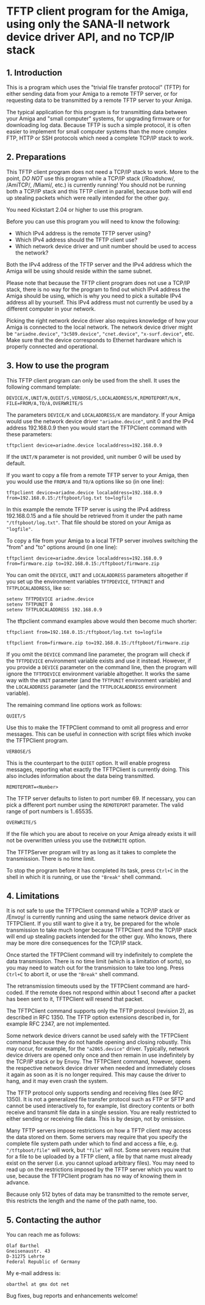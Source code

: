 # TFTP client program for the Amiga, using only the SANA-II network device driver API, and no TCP/IP stack

## 1. Introduction

This is a program which uses the "trivial file transfer protocol" (TFTP) for
either sending data from your Amiga to a remote TFTP server, or for requesting
data to be transmitted by a remote TFTP server to your Amiga.

The typical application for this program is for transmitting data between
your Amiga and "small computer" systems, for upgrading firmware or for
downloading log data. Because TFTP is such a simple protocol, it is often
easier to implement for small computer systems than the more complex
FTP, HTTP or SSH protocols which need a complete TCP/IP stack to work.


## 2. Preparations

This TFTP client program does not need a TCP/IP stack to work. More to the
point, *DO NOT* use this program while a TCP/IP stack (/Roadshow/, /AmiTCP/,
/Miami/, etc.) is currently running! You should not be running both a TCP/IP
stack and this TFTP client in parallel, because both will end up stealing
packets which were really intended for the other guy.

You need Kickstart 2.04 or higher to use this program.

Before you can use this program you will need to know the following:

* Which IPv4 address is the remote TFTP server using?
* Which IPv4 address should the TFTP client use?
* Which network device driver and unit number should be used to access the network?

Both the IPv4 address of the TFTP server and the IPv4 address which the
Amiga will be using should reside within the same subnet.

Please note that because the TFTP client program does not use a TCP/IP stack,
there is no way for the program to find out which IPv4 address the Amiga
should be using, which is why you need to pick a suitable IPv4 address all
by yourself. This IPv4 address must not currently be used by a different
computer in your network.

Picking the right network device driver also requires knowledge of how
your Amiga is connected to the local network. The network device driver
might be `"ariadne.device"`, `"3c589.device"`, `"cnet.device"`, `"x-surf.device"`,
etc. Make sure that the device corresponds to Ethernet hardware which is
properly connected and operational.


## 3. How to use the program

This TFTP client program can only be used from the shell. It uses the following
command template:

```
DEVICE/K,UNIT/N,QUIET/S,VERBOSE/S,LOCALADDRESS/K,REMOTEPORT/N/K,
FILE=FROM/A,TO/A,OVERWRITE/S
```

The parameters `DEVICE/K` and `LOCALADDRESS/K` are mandatory. If your
Amiga would use the network device driver `"ariadne.device"`, unit 0 and
the IPv4 address 192.168.0.9 then you would start the TFTPClient command
with these parameters:

```
tftpclient device=ariadne.device localaddress=192.168.0.9
```

If the `UNIT/N` parameter is not provided, unit number 0 will be used
by default.


If you want to copy a file from a remote TFTP server to your Amiga, then
you would use the `FROM/A` and `TO/A` options like so (in one line):

```
tftpclient device=ariadne.device localaddress=192.168.0.9 from=192.168.0.15:/tftpboot/log.txt to=logfile
```

In this example the remote TFTP server is using the IPv4 address 192.168.0.15
and a file should be retrieved from it under the path name `"/tftpboot/log.txt"`.
That file should be stored on your Amiga as `"logfile"`.


To copy a file from your Amiga to a local TFTP server involves switching
the "from" and "to" options around (in one line):

```
tftpclient device=ariadne.device localaddress=192.168.0.9 from=firmware.zip to=192.168.0.15:/tftpboot/firmware.zip
```

You can omit the `DEVICE`, `UNIT` and `LOCALADDRESS` parameters altogether if you
set up the environment variables `TFTPDEVICE`, `TFTPUNIT` and `TFTPLOCALADDRESS`,
like so:

```
setenv TFTPDEVICE ariadne.device
setenv TFTPUNIT 0
setenv TFTPLOCALADDRESS 192.168.0.9
```

The tftpclient command examples above would then become much shorter:

```
tftpclient from=192.168.0.15:/tftpboot/log.txt to=logfile

tftpclient from=firmware.zip to=192.168.0.15:/tftpboot/firmware.zip
```

If you omit the `DEVICE` command line parameter, the program will check if
the `TFTPDEVICE` environment variable exists and use it instead. However,
if you provide a `DEVICE` parameter on the command line, then the program
will ignore the `TFTPDEVICE` environment variable altogether. It works the
same way with the `UNIT` parameter (and the `TFTPUNIT` environment variable)
and the `LOCALADDRESS` parameter (and the `TFTPLOCALADDRESS` environment
variable).


The remaining command line options work as follows:

`QUIET/S`

Use this to make the TFTPClient command to omit all progress and
error messages. This can be useful in connection with script
files which invoke the TFTPClient program.

`VERBOSE/S`

This is the counterpart to the `QUIET` option. It will enable
progress messages, reporting what exactly the TFTPClient is
currently doing. This also includes information about the data
being transmitted.

`REMOTEPORT=<Number>`

The TFTP server defaults to listen to port number 69. If necessary, you
can pick a different port number using the `REMOTEPORT` parameter. The valid
range of port numbers is 1..65535.

`OVERWRITE/S`

If the file which you are about to receive on your Amiga already exists
it will not be overwritten unless you use the `OVERWRITE` option.


The TFTPServer program will try as long as it takes to complete the transmission.
There is no time limit.

To stop the program before it has completed its task, press `Ctrl+C` in the shell
in which it is running, or use the `"Break"` shell command.


## 4. Limitations

It is not safe to use the TFTPClient command while a TCP/IP stack or /Envoy/
is currently running and using the same network device driver as TFTPClient.
If you still want to give it a try, be prepared for the whole transmission
to take much longer because TFTPClient and the TCP/IP stack will end up
stealing packets intended for the other guy. Who knows, there may be more
dire consequences for the TCP/IP stack.

Once started the TFTPClient command will try indefinitely to complete the
data transmission. There is no time limit (which is a limitation of sorts),
so you may need to watch out for the transmission to take too long. Press
`Ctrl+C` to abort it, or use the `"Break"` shell command.

The retransmission timeouts used by the TFTPClient command are hard-coded.
If the remote does not respond within about 1 second after a packet has
been sent to it, TFTPClient will resend that packet.

The TFTPClient command supports only the TFTP protocol (revision 2), as
described in RFC 1350. The TFTP option extensions described in, for example
RFC 2347, are not implemented.

Some network device drivers cannot be used safely with the TFTPClient command
because they do not handle opening and closing robustly. This may occur, for
example, for the `"a2065.device"` driver. Typically, network device drivers are
opened only once and then remain in use indefinitely by the TCP/IP stack or
by Envoy. The TFTPClient command, however, opens the respective network
device driver when needed and immediately closes it again as soon as it is
no longer required. This may cause the driver to hang, and it may even
crash the system.

The TFTP protocol only supports sending and receiving files (see RFC 1350).
It is not a generalized file transfer protocol such as FTP or SFTP and
cannot be used interactively to, for example, list directory contents or
both receive and transmit file data in a single session. You are really
restricted to either sending or receiving file data. This is by design, not
by omission.

Many TFTP servers impose restrictions on how a TFTP client may access the
data stored on them. Some servers may require that you specify the complete
file system path under which to find and access a file, e.g. `"/tftpboot/file"`
will work, but `"file"` will not. Some servers require that for a file to be
uploaded by a TFTP client, a file by that name must already exist on the
server (i.e. you cannot upload arbitrary files). You may need to read up on
the restrictions imposed by the TFTP server which you want to use, because
the TFTPClient program has no way of knowing them in advance.

Because only 512 bytes of data may be transmitted to the remote server,
this restricts the length and the name of the path name, too.


## 5. Contacting the author

You can reach me as follows:

```
Olaf Barthel
Gneisenaustr. 43
D-31275 Lehrte
Federal Republic of Germany
```

My e-mail address is:

```
obarthel at gmx dot net
```

Bug fixes, bug reports and enhancements welcome!
